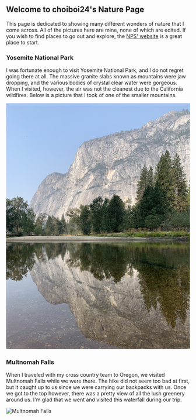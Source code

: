 ## Welcome to choiboi24's Nature Page

This page is dedicated to showing many different wonders of nature that I come across. All of the pictures here are mine, none of which are edited. If you wish to find places to go out and explore, the [NPS' website](https://www.nps.gov/) is a great place to start.

### Yosemite National Park

I was fortunate enough to visit Yosemite National Park, and I do not regret going there at all. The massive granite slabs known as mountains were jaw dropping, and the various bodies of crystal clear water were gorgeous. When I visited, however, the air was not the cleanest due to the California wildfires. Below is a picture that I took of one of the smaller mountains.

![Yosemite National Park](Yosemite.jpg "Yosemite National Park")



### Multnomah Falls

When I traveled with my cross country team to Oregon, we visited Multnomah Falls while we were there. The hike did not seem too bad at first, but it caught up to us since we were carrying our backpacks with us. Once we got to the top however, there was a pretty view of all the lush greenery around us. I'm glad that we went and visited this waterfall during our trip.

![Multnomah Falls](multnomahfalls.JPG "Multnomah Falls")
